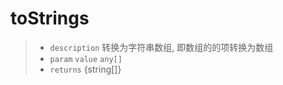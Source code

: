 # toStrings

> - `description` 转换为字符串数组, 即数组的的项转换为数组
> - `param` `value` `any[]`
> - `returns` {string[]}
